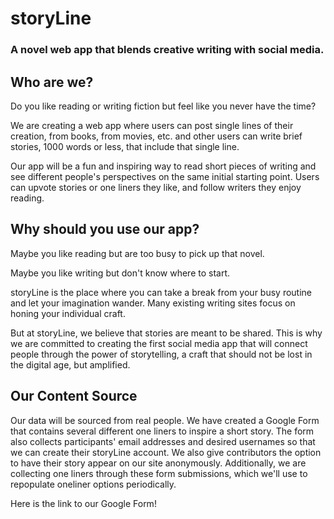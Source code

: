 # storyLine
### A novel web app that blends creative writing with social media.

## Who are we?

Do you like reading or writing fiction but feel like you never have the time?

We are creating a web app where users can post single lines of their creation, from books, from movies, etc. and other users can write brief stories, 1000 words or less, that include that single line.

Our app will be a fun and inspiring way to read short pieces of writing and see different people's perspectives on the same initial starting point. Users can upvote stories or one liners they like, and follow writers they enjoy reading.

## Why should you use our app?

Maybe you like reading but are too busy to pick up that novel.

Maybe you like writing but don't know where to start.

storyLine is the place where you can take a break from your busy routine and let your imagination wander. Many existing writing sites focus on honing your individual craft.

But at storyLine, we believe that stories are meant to be shared. This is why we are committed to creating the first social media app that will connect people through the power of storytelling, a craft that should not be lost in the digital age, but amplified.

## Our Content Source
Our data will be sourced from real people. We have created a Google Form that contains several different one liners to inspire a short story. The form also collects participants' email addresses and desired usernames so that we can create their storyLine account. We also give contributors the option to have their story appear on our site anonymously. Additionally, we are collecting one liners through these form submissions, which we'll use to repopulate oneliner options periodically.

Here is the link to our Google Form!

